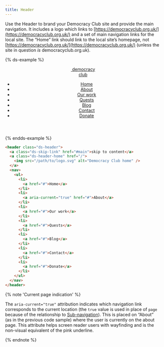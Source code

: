 ```yaml
---
title: Header
---
```


Use the Header to brand your Democracy Club site and provide the main navigation. It includes a logo which links to [https://democracyclub.org.uk/](https://democracyclub.org.uk/) and a set of main navigation links for the local site. The “Home” link should link to the local site’s homepage, not [https://democracyclub.org.uk/](https://democracyclub.org.uk/) (unless the site in question _is_ democracyclub.org.uk).

{% ds-example %}
<div class="site-resizer">
  <header class="ds-header">
    <a class="ds-logo" href="/">
      <img src="{{site.basedir}}/images/logo_icon.svg" alt="" />
      <span>democracy<br>club</span>
    </a>
    <nav>
      <ul>
        <li>
          <a href="/">Home</a>
        </li>
        <li>
          <a aria-current="true" href=".path/to/about">About</a>
        </li>
        <li>
          <a href="/path/to/">Our work</a>
        </li>
        <li>
          <a href="#">Quests</a>
        </li>
        <li>
          <a href="#">Blog</a>
        </li>
        <li>
          <a href="#">Contact</a>
        </li>
        <li>
          <a href="#">Donate</a>
        </li>
      </ul>
    </nav>
  </header>
</div>
{% endds-example %}


```html
<header class="ds-header">
  <a class="ds-skip-link" href="#main">skip to content</a>
  <a class="ds-header-home" href="/">
    <img src="/path/to/logo.svg" alt="Democracy Club home" />
  </a>
  <nav>
    <ul>
      <li>
        <a href="#">Home</a>
      </li>
      <li>
        <a aria-current="true" href="#">About</a>
      </li>
      <li>
        <a href="#">Our work</a>
      </li>
      <li>
        <a href="#">Quests</a>
      </li>
      <li>
        <a href="#">Blog</a>
      </li>
      <li>
        <a href="#">Contact</a>
      </li>
      <li>
        <a href="#">Donate</a>
      </li>
    </ul>
  </nav>
</header>
```

{% note 'Current page indication' %}

The `aria-current="true"` attribution indicates which navigation link corresponds to the current location (the `true` value is used in place of `page` because of the relationship to [Sub-navigation]({{site.basedir}}/components/subnavigation)). This is placed on “About” (as in the previous code sample) where the user is currently on the about page. This attribute helps screen reader users with wayfinding and is the non-visual equivalent of the pink underline.

{% endnote %}
